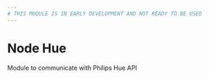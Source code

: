 ```yaml
---
# THIS MODULE IS IN EARLY DEVELOPMENT AND NOT READY TO BE USED
---
```


# Node Hue
Module to communicate with Philips Hue API
